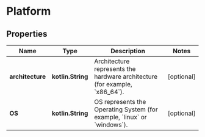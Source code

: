
# Platform

## Properties
| Name | Type | Description | Notes |
| ------------ | ------------- | ------------- | ------------- |
| **architecture** | **kotlin.String** | Architecture represents the hardware architecture (for example, &#x60;x86_64&#x60;).  |  [optional] |
| **OS** | **kotlin.String** | OS represents the Operating System (for example, &#x60;linux&#x60; or &#x60;windows&#x60;).  |  [optional] |



